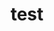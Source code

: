 ---
layout: profile
title : test
Name: Aniket Pal
University: NIT Rourkela 
City: Durgapur
Country: India
Bio: Ready to build anytime
Favourite-Programming-Languages: TypeScript
Interests-Outside-Of-Tech: Photography, Music, Travel
GitHub: https://github.com/Aniket762
LinkedIn: https://www.linkedin.com/in/aniket-pal/
Twitter: N/A
Image: https://drive.google.com/open?id=1sQFaD3br599XCakdkbc1HkzYAiuq5eW2
Resume: https://drive.google.com/open?id=1_x8NgXgL1uhJjZ3eH9-6Kuaf40Oul3o4
---